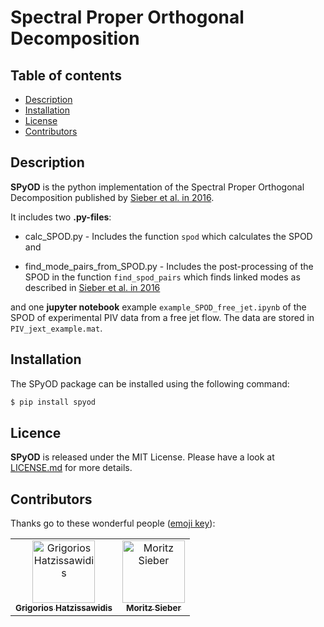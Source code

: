 # Spectral Proper Orthogonal Decomposition


## Table of contents

  * [Description](#description)
  * [Installation](#installation)
  * [License](#license)
  * [Contributors](#contributors)


## Description

__SPyOD__ is the python implementation of the Spectral Proper Orthogonal Decomposition published by [Sieber et al. in 2016](https://www.cambridge.org/core/journals/journal-of-fluid-mechanics/article/spectral-proper-orthogonal-decomposition/DCD8A6EDEFD56F5A9715DBAD38BD461A).

It includes two __.py-files__:

- calc_SPOD.py - Includes the function `spod` which calculates the SPOD and

- find_mode_pairs_from_SPOD.py - Includes the post-processing of the SPOD in the function `find_spod_pairs` which finds linked modes as described in [Sieber et al. in 2016](https://www.cambridge.org/core/journals/journal-of-fluid-mechanics/article/spectral-proper-orthogonal-decomposition/DCD8A6EDEFD56F5A9715DBAD38BD461A)


and one __jupyter notebook__ example `example_SPOD_free_jet.ipynb` of the SPOD of experimental PIV data from a free jet flow. The data are stored in `PIV_jext_example.mat`.

## Installation 

The SPyOD package can be installed using the following command:
```bash
$ pip install spyod
```
## Licence

__SPyOD__ is released under the MIT License. Please have a look at [LICENSE.md](LICENSE.md) for more details.

## Contributors

Thanks go to these wonderful people ([emoji key](https://allcontributors.org/docs/en/emoji-key)):

<!-- ALL-CONTRIBUTORS-LIST:START - Do not remove or modify this section -->
<!-- prettier-ignore-start -->
<!-- markdownlint-disable -->
<table>
  <tbody>
    <tr>
      <td align="center"><a href="https://github.com/grigorishat"><img src="https://avatars.githubusercontent.com/u/114856563?s=400&u=9eea6aaba80fe841c18c8a621111e2d9f3da63ed&v=4" width="100px;" alt="Grigorios Hatzissawidis"/><br /><sub><b>Grigorios Hatzissawidis</b></sub></td>
      <td align="center"><a href="https://github.com/morsieber"><img src="https://avatars.githubusercontent.com/u/116639701?v=4" width="100px;" alt="Moritz Sieber"/><br /><sub><b>Moritz Sieber</b></sub></td>

  </tbody>
</table>

<!-- markdownlint-restore -->
<!-- prettier-ignore-end -->

<!-- ALL-CONTRIBUTORS-LIST:END -->

